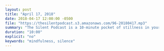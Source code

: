 ```yaml
---
layout: post
title: "April 17, 2018"
date: 2018-04-17 12:00:00 -0500
file: "https://thesilentpodcast.s3.amazonaws.com/96-20180417.mp3"
summary: "The Silent Podcast is a 10-minute pocket of stillness in your day. Listen to it at a set time every day, in the middle of a busy commute, or when you simply need a break from all of the hustle and bustle of distraction around you."
duration: "10:00"
explicit: "no"
keywords: "mindfulness, silence"
---
```

